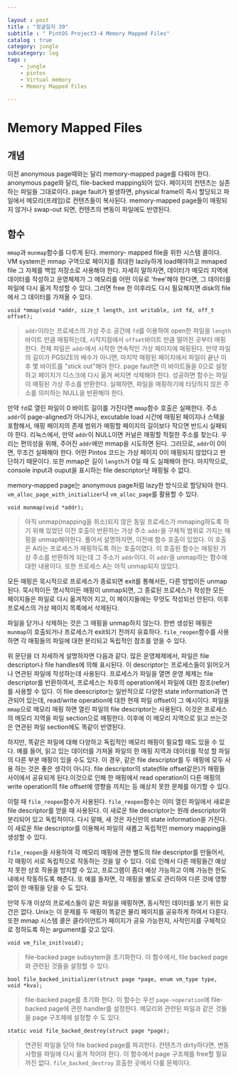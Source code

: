 ```yaml
---

layout : post
title : "정글일지 39"
subtitle : " PintOS Project3-4 Memory Mapped Files"
catalog : true
category: jungle
subcategory: log
tags : 	
    - jungle
    - pintos
    - Virtual memory
    - Memory Mapped Files

---
```


# Memory Mapped Files

## 개념

이전 anonymous page때와는 달리 memory-mapped page를 다뤄야 한다. anonymous page와 달리, file-backed mapping되어 있다. 페이지의 컨텐츠는 실존하는 파일들 그대로이다. page fault가 발생하면, physical frame이 즉시 할당되고 파일에서 메모리(프레임)로 컨텐츠들이 복사된다. memory-mapped page들이 매핑되지 않거나 swap-out 되면, 컨텐츠의 변동이 파일에도 반영된다.



## 함수

`mmap`과 `munmap`함수를 다루게 된다. memory- mapped file을 위한 시스템 콜이다. VM system은 mmap 구역으로 페이지를 최대한 lazily하게 load해야하고 mmaped file 그 자체를 백업 저장소로 사용해야 한다. 자세히 말하자면, 데이터가 메모리 지역에 데이터를 작성하고 운영체제가 그 메모리를 어떤 이유로 'free'해야 한다면, 그 데이터를 파일에 다시 옮겨 작성할 수 있다. 그러면 free 한 이후라도 다시 필요해지면 disk의 file에서 그 데이터를 가져올 수 있다. 



`void *mmap(void *addr, size_t length, int writable, int fd, off_t offset);`

> `addr`이라는 프로세스의 가상 주소 공간에 `fd`를 이용하여 open한 파일을 `length`바이트  만큼 매핑하는데, 시작지점에서 `offset`바이트 만큼 떨어진 곳부터 매핑한다. 전체 파일은 `addr`에서 시작한 연속적인 가상 페이지에 매핑된다. 만약 파일의 길이가 PGSIZE의 배수가 아니면, 마지막 매핑된 페이지에서 파일이 끝난 이후 몇 바이트를 "stick out"해야 한다. page fault면 이 바이트들을 0으로 설정하고 페이지가 디스크에 다시 옮겨 써지면 삭제해야 한다. 성공하면 함수는 파일이 매핑된 가상 주소를 반환한다. 실패하면, 파일을 매핑하기에 타당하지 않은 주소를 의미하는 NULL을 반환해야 한다. 

만약 `fd`로 열린 파일이 0 바이트 길이를 가진다면 `mmap`함수 호출은 실패한다. 주소 `addr`이 page-aligned가 아니거나, excutable load 시간에 매핑된 페이지나 스택을 포함해서, 매핑 페이지의 존재 범위가 매핑할 페이지의 길이보다 작으면 반드시 실패되야 한다. 리눅스에서, 만약 `addr`이 NULL이면 커널은 매핑할 적절한 주소를 찾는다. 우리는 편의성을 위해, 주어진 `addr`에만 mmap을 시도하면 된다. 그러므로, `addr`이 0이면, 무조건 실패해야 한다. 어떤 Pintos 코드는 가상 페이지 0이 매핑되지 않았다고 판단하기 때문이다. 또한 mmap은 길이 `length`가 0일 때 도 실패해야 한다. 마지막으로, console input과 ouput을 표시하는 file descriptor난 매핑될 수 없다.

memory-mapped page는 anonymous page처럼 lazy한 방식으로 할당되야 한다. `vm_alloc_page_with_initializer`나 `vm_alloc_page`를 활용할 수 있다.



`void munmap(void *addr);` 

> 아직 unmap(mapping을 취소)되지 않은 동일 프로세스가 mmaping하도록 하기 위해 있었던 이전 호출이 반환하는 가상 주소 `addr`을 구체적 범위로 가지는 매핑을 unmap해야한다. 풀어서 설명하자면, 이전에 함수 호출이 있었다. 이 호출은 A라는 프로세스가 매핑하도록 하는 호출이였다. 이 호출된 함수는 매핑된 가상 주소를 반환하게 되는데 그 주소가 `addr`이다. 이 `addr`을 unmap하는 함수에 대한 내용이다. 또한 프로세스 A는 아직 unmap되지 않았다. 

모든 매핑은 묵시적으로 프로세스가 종료되면 exit를 통해서든, 다른 방법이든 unmap된다. 묵시적이든 명시적이든 매핑이 unmap되면, 그 종료된 프로세스가 작성한 모든 페이지들은 파일로 다시 옮겨적어 지고, 이 페이지들에는 무엇도 작성되선 안된다. 이후 프로세스의 가상 페이지 목록에서 삭제된다.

파일을 닫거나 삭제하는 것은 그 매핑을 unmap하지 않는다. 한번 생성된 매핑은 `munmap`이 호출되거나 프로세스가 exit되기 전까지 유효하다. `file_reopen`함수를 사용하면 각 매핑들의 파일에 대한 분리되고 독립적인 참조를 얻을 수 있다.

 위 문단을 더 자세하게 설명하자면 다음과 같다. 많은 운영체제에서, 파일은 file descriptor나 file handles에 의해 표시된다. 이 descriptor는 프로세스들이 읽어오거나 연관된 파일에 작성하는데 사용된다. 프로세스가 파일을 열면 운영 체제는 file descriptor를 반환하여서, 프로세스는 차후의 operation에서 파일에 대한 참조(refer)를 사용할 수 있다. 이 file deescriptor는 일반적으로 다양한 state information과 연관되어 있는데, read/write operation에 대한 현재 파일 offset이 그 예시이다. 파일을 `mmap`으로 메모리 매핑 하면 열린 파일의 file descriptor는 사용된다. 이것은 프로세스의 메모리 지역을 파일 section으로 매핑한다. 이후에 이 메모리 지역으로 읽고 쓰는것은 연관된 파일 section에도 똑같이 반영된다.

하지만, 똑같은 파일에 대해 다양하고 독립적인 메모리 매핑이 필요할 때도 있을 수 있다. 예를 들어, 읽고 있는 데이터를 가져올 파일의 한 매핑 지역과 데이터를 작성 할 파일의 다른 부분 매핑이 있을 수도 있다. 이 경우, 같은 file descriptor를 두 매핑에 모두 사용 하는 것은 좋은 생각이 아니다. file descriptor의 state(file offset같은)가 매핑들 사이에서 공유되게 된다.이것으로 인해 한 매핑에서 read operation이 다른 매핑의 write operation의 file offset에 영향을 끼치는 등 예상치 못한 문제를 야기할 수 있다.

이럴 때 `file_reopen`함수가 사용된다. `file_reopen`함수는 이미 열린 파일에서 새로운 file descriptor를 얻을 때 사용된다. 이 새로운 file descriptor는 원래 descriptor와 분리되어 있고 독립적이다. 다시 말해, 새 것은 자신만의 state information을 가진다. 이 새로운 file descriptor를 이용해서 파일의 새롭고 독립적인 memory mapping을 생성할 수 있다.

`file_reopen`을 사용하여 각 메모리 매핑에 관한 별도의 file descriptor를 만들어서, 각 매핑이 서로 독립적으로 작동하는 것을 알 수 있다. 이로 인해서 다른 매핑들간 예상치 못한 상호 작용을 방지할 수 있고, 프로그램이 좀더 예상 가능하고 이해 가능한 한도 내에서 작동하도록 해준다. 또 예를 들자면, 각 매핑을 별도로 관리하여 다른 것에 영향 없이 한 매핑을 닫을 수 도 있다.



만약 두개 이상의 프로세스들이 같은 파일을 매핑하면, 동시적인 데이터를 보기 위한 요건은 없다. Unix는 이 문제를 두 매핑이 똑같은 물리 페이지를 공유하게 하여서 다룬다. 또한 mmap 시스템 콜은 클라이언트가 페이지가 공유 가능한지, 사적인지를 구체적으로 정하도록 하는 argument를 갖고 있다.



`void vm_file_init(void);`

> file-backed page subsytem을 초기화한다. 이 함수에서, file backed page와 관련된 것들을 설정할 수 있다.



`bool file_backed_initializer(struct page *page, enum vm_type type, void *kva);`

> file-backed page를 초기화 한다. 이 함수는 우선 `page->operation`에 file-backed page에 관한 handler를 설정한다. 메모리와 관련된 파일과 같은 것들을 page 구조체에 설정할 수 도 있다.



`static void file_backed_destroy(struct page *page);`

> 연관된 파일을 닫아 file backed page를 파괴한다. 컨텐츠가 dirty하다면, 변동사항을 파일에 다시 옮겨 적어야 한다. 이 함수에서 page 구조체를 free할 필요까진 없다. `file_backed_destroy` 호출한 곳에서 다룰 문제이다.